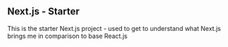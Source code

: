 ## Next.js  - Starter

This is the starter Next.js project - used to get to understand what Next.js brings me in comparison to base React.js

